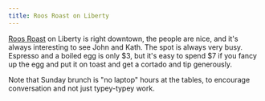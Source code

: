 ```yaml
---
title: Roos Roast on Liberty
---
```

[Roos Roast](https://roosroast.com/)
on Liberty is right downtown, the people are nice,
and it's always interesting to see John and Kath. The
spot is always very busy. Espresso and a boiled egg is only $3,
but it's easy to spend $7 if you fancy up the egg and put it
on toast and get a cortado and tip generously.

Note that Sunday brunch is "no laptop" hours at the tables,
to encourage conversation and not just typey-typey work.

